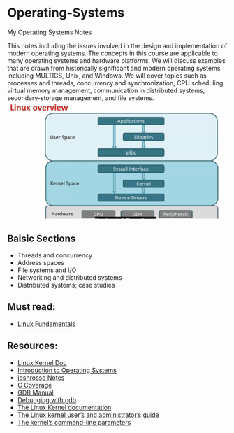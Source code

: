 # Operating-Systems
My Operating Systems Notes

This notes including the issues involved in the design and implementation of modern operating systems. The concepts in this course are applicable to many operating systems and hardware platforms. We will discuss examples that are drawn from historically significant and modern operating systems including MULTICS, Unix, and Windows. We will cover topics such as processes and threads, concurrency and synchronization, CPU scheduling, virtual memory management, communication in distributed systems, secondary-storage management, and file systems.
![Linux Overview](Linux_overview.png)  

## Baisic Sections
- Threads and concurrency
- Address spaces
- File systems and I/O
- Networking and distributed systems
- Distributed systems; case studies

## Must read:
- [Linux Fundamentals](https://academy.hackthebox.com/module/18/section/94) 

## Resources:
- [Linux Kernel Doc](https://docs.kernel.org/index.html)
- [Introduction to Operating Systems](https://os.eecs.umich.edu/)
- [joshrosso Notes](https://octetz.com/docs/)
- [C Coverage](https://websites.umich.edu/~eecs381/lecture/C_Coverage.pdf)
- [GDB Manual](https://ftp.gnu.org/old-gnu/Manuals/gdb/html_mono/gdb.html)
- [Debugging with gdb](https://www.sourceware.org/gdb/documentation/)
- [The Linux Kernel documentation](https://www.kernel.org/doc/html/v4.14/index.html#)
- [The Linux kernel user’s and administrator’s guide](https://www.kernel.org/doc/html/v4.14/admin-guide/index.html)
- [The kernel’s command-line parameters](https://www.kernel.org/doc/html/v4.14/admin-guide/kernel-parameters.html)